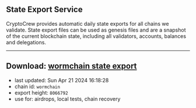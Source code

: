 ## State Export Service
CryptoCrew provides automatic daily state exports for all chains we validate. State export files can be used as genesis files and are a snapshot of the current blockchain state, including all validators, accounts, balances and delegations.

---
**Download: [wormchain state export](https://dl-eu2.ccvalidators.com/SERVICE/wormchain/wormchain_export_8066792.json)**
---

- last updated: Sun Apr 21 2024 16:18:28
- chain id: `wormchain`
- export height: `8066792`
- use for: airdrops, local tests, chain recovery
